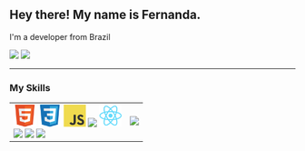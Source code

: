 
<h2> Hey there! My name is Fernanda. </h2>
<p>I'm a developer from Brazil</p>


<div>
  <img src="https://img.shields.io/badge/Mail-EA4335?style=for-the-badge&logo=gmail&logoColor=white" />
  <img src="https://img.shields.io/badge/Linkedin-0A66C2?style=for-the-badge&logo=linkedin&logoColor=white" />
</div>

<hr/>

<h3>My Skills</h3>
<table>
  <tr>
    <td>
      <img width="40" src="https://github.com/devicons/devicon/blob/master/icons/html5/html5-original.svg">
      <img width="40" src="https://github.com/devicons/devicon/blob/master/icons/css3/css3-original.svg">
      <img width="40" src="https://github.com/devicons/devicon/blob/master/icons/javascript/javascript-original.svg">
      <img width="40" src="https://cdn.jsdelivr.net/gh/devicons/devicon/icons/bootstrap/bootstrap-original.svg">
      <img width="40" src="https://github.com/devicons/devicon/blob/master/icons/react/react-original.svg">
      <br/>
      <img width="40" src="https://cdn.jsdelivr.net/gh/devicons/devicon/icons/python/python-original.svg">
      <img width="40" src="https://cdn.jsdelivr.net/gh/devicons/devicon/icons/jupyter/jupyter-original.svg" />
      <img width="40" src="https://cdn.jsdelivr.net/gh/devicons/devicon/icons/pandas/pandas-original.svg">
    </td>
    <td>
      <img src="https://github-readme-stats.vercel.app/api/top-langs/?username=fersl&layout=compact&theme=dracula&bg_color=00000000&hide_border=true" />
    </td>
  </tr>
</table>


<!-- ![Fersl's GitHub stats](https://github-readme-stats.vercel.app/api?username=fersl&hide=contribs&show_icons=true&theme=dracula&bg_color=00000000)
![Top Langs](https://github-readme-stats.vercel.app/api/top-langs/?username=fersl&layout=compact&theme=dracula&bg_color=00000000&hide_border=true)-->


<!-- saudação, sou fulano de tal
minha profissão, ou que curso esotu fazendo (pós graduação, sei lá)
sou de lugar tal, moro em lugar tal
links para contato (entender o shields.io)
  html mesmo, img dentro de link
  gmail, linkedin
---
cards de status
---
linguagens e tecnologias que uso
---
linguagens e tecnologias que estudo
-->
<!--
Here are some ideas to get you started:

- 🔭 I’m currently working on ...
- 🌱 I’m currently learning ...
- 👯 I’m looking to collaborate on ...
- 🤔 I’m looking for help with ...
- 💬 Ask me about ...
- 📫 How to reach me: ...
- 😄 Pronouns: ...
- ⚡ Fun fact: ...
-->
